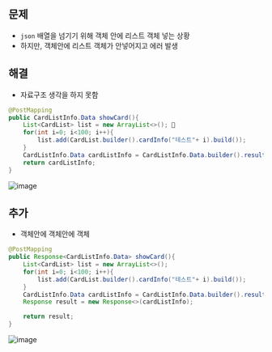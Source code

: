 ## 문제
- `json` 배열을 넘기기 위해 객체 안에 리스트 객체 넣는 상황
-  하지만, 객체안에 리스트 객체가 안넣어지고 에러 발생

## 해결
- 자료구조 생각을 하지 못함

```java
@PostMapping
public CardListInfo.Data showCard(){
    List<CardList> list = new ArrayList<>(); 🤗
    for(int i=0; i<100; i++){
        list.add(CardList.builder().cardInfo("테스트"+ i).build());
    }
    CardListInfo.Data cardListInfo = CardListInfo.Data.builder().result(true).cardList(list).build(); 🤗
    return cardListInfo;
}
```

![image](https://user-images.githubusercontent.com/61215550/155083304-df0ecd1e-90c4-413d-92a2-aa5f4029030d.png)


## 추가
- 객체안에 객체안에 객체

```java
@PostMapping
public Response<CardListInfo.Data> showCard(){
    List<CardList> list = new ArrayList<>();
    for(int i=0; i<100; i++){
        list.add(CardList.builder().cardInfo("테스트"+ i).build());
    }
    CardListInfo.Data cardListInfo = CardListInfo.Data.builder().result(true).cardList(list).build();
    Response result = new Response<>(cardListInfo);

    return result;
}
```

![image](https://user-images.githubusercontent.com/61215550/155084390-36a15cea-60ea-475a-81e0-5b31d10d1843.png)
